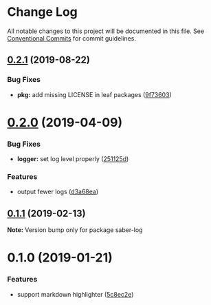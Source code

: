 # Change Log

All notable changes to this project will be documented in this file.
See [Conventional Commits](https://conventionalcommits.org) for commit guidelines.

## [0.2.1](https://github.com/saberland/saber/compare/saber-log@0.2.0...saber-log@0.2.1) (2019-08-22)

### Bug Fixes

- **pkg:** add missing LICENSE in leaf packages ([9f73603](https://github.com/saberland/saber/commit/9f73603))

# [0.2.0](https://github.com/egoist/saber/compare/saber-log@0.1.1...saber-log@0.2.0) (2019-04-09)

### Bug Fixes

- **logger:** set log level properly ([251125d](https://github.com/egoist/saber/commit/251125d))

### Features

- output fewer logs ([d3a68ea](https://github.com/egoist/saber/commit/d3a68ea))

## [0.1.1](https://github.com/egoist/saber/compare/saber-log@0.1.0...saber-log@0.1.1) (2019-02-13)

**Note:** Version bump only for package saber-log

# 0.1.0 (2019-01-21)

### Features

- support markdown highlighter ([5c8ec2e](https://github.com/egoist/saber/commit/5c8ec2e))
